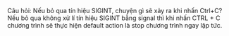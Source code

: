 Câu hỏi: Nếu bỏ qua tín hiệu SIGINT, chuyện gì sẽ xảy ra khi nhấn Ctrl+C?
Nếu bỏ qua không xử lí tín hiệu SIGINT bằng signal thì khi nhấn CTRL + C chương trình sẽ thực hiện default action là stop chương trình ngay lập tức.
 